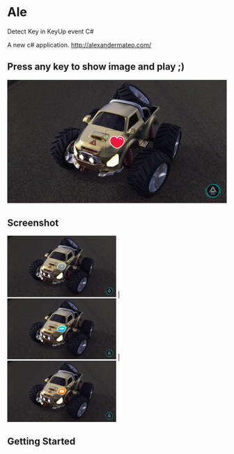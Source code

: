 # Ale
Detect Key in KeyUp event C#

A new c# application. http://alexandermateo.com/

## Press any key to show image and play ;)
![alt text](https://github.com/silexcorp/Ale/blob/master/Screenshots/Screenshot%20any%20letter.png)

## Screenshot
<img src="https://github.com/silexcorp/Ale/blob/master/Screenshots/Screenshot%20key%201.png" width="250"> | <img src="https://github.com/silexcorp/Ale/blob/master/Screenshots/Screenshot%20key%205.png" width="250"> | <img src="https://github.com/silexcorp/Ale/blob/master/Screenshots/Screenshot%20key%200.png" width="250"> 

## Getting Started
